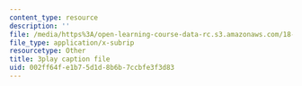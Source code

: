 ```yaml
---
content_type: resource
description: ''
file: /media/https%3A/open-learning-course-data-rc.s3.amazonaws.com/18-06sc-linear-algebra-fall-2011/002ff64fe1b75d1d8b6b7ccbfe3f3d83_zWxhmBCdvFs.vtt
file_type: application/x-subrip
resourcetype: Other
title: 3play caption file
uid: 002ff64f-e1b7-5d1d-8b6b-7ccbfe3f3d83
---
```

